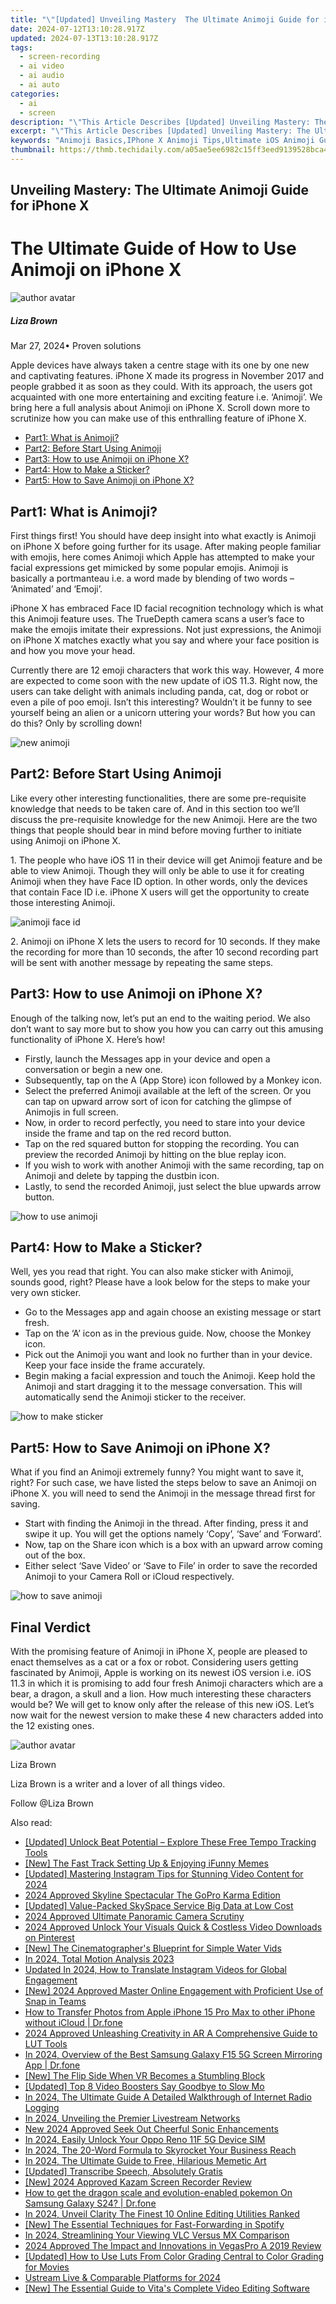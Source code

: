 ```yaml
---
title: "\"[Updated] Unveiling Mastery  The Ultimate Animoji Guide for iPhone X\""
date: 2024-07-12T13:10:28.917Z
updated: 2024-07-13T13:10:28.917Z
tags: 
  - screen-recording
  - ai video
  - ai audio
  - ai auto
categories: 
  - ai
  - screen
description: "\"This Article Describes [Updated] Unveiling Mastery: The Ultimate Animoji Guide for iPhone X\""
excerpt: "\"This Article Describes [Updated] Unveiling Mastery: The Ultimate Animoji Guide for iPhone X\""
keywords: "Animoji Basics,IPhone X Animoji Tips,Ultimate iOS Animoji Guide,Animoji Mastery,Expert Animoji Techniques,Animoji Creation Secrets,Advanced iPhone X Animoji"
thumbnail: https://thmb.techidaily.com/a05ae5ee6982c15ff3eed9139528bca4d5df10563908a6200578c04353f69c36.jpg
---
```


## Unveiling Mastery: The Ultimate Animoji Guide for iPhone X

# The Ultimate Guide of How to Use Animoji on iPhone X

![author avatar](https://lh5.googleusercontent.com/-AIMmjowaFs4/AAAAAAAAAAI/AAAAAAAAABc/Y5UmwDaI7HU/s250-c-k/photo.jpg)

##### Liza Brown

 Mar 27, 2024• Proven solutions

Apple devices have always taken a centre stage with its one by one new and captivating features. iPhone X made its progress in November 2017 and people grabbed it as soon as they could. With its approach, the users got acquainted with one more entertaining and exciting feature i.e. ‘Animoji’. We bring here a full analysis about Animoji on iPhone X. Scroll down more to scrutinize how you can make use of this enthralling feature of iPhone X.

* [Part1: What is Animoji?](#part1)
* [Part2: Before Start Using Animoji](#part2)
* [Part3: How to use Animoji on iPhone X?](#part3)
* [Part4: How to Make a Sticker?](#part4)
* [Part5: How to Save Animoji on iPhone X?](#part5)

## Part1: What is Animoji?

First things first! You should have deep insight into what exactly is Animoji on iPhone X before going further for its usage. After making people familiar with emojis, here comes Animoji which Apple has attempted to make your facial expressions get mimicked by some popular emojis. Animoji is basically a portmanteau i.e. a word made by blending of two words – ‘Animated’ and ‘Emoji’.

iPhone X has embraced Face ID facial recognition technology which is what this Animoji feature uses. The TrueDepth camera scans a user’s face to make the emojis imitate their expressions. Not just expressions, the Animoji on iPhone X matches exactly what you say and where your face position is and how you move your head.

Currently there are 12 emoji characters that work this way. However, 4 more are expected to come soon with the new update of iOS 11.3\. Right now, the users can take delight with animals including panda, cat, dog or robot or even a pile of poo emoji. Isn’t this interesting? Wouldn’t it be funny to see yourself being an alien or a unicorn uttering your words? But how you can do this? Only by scrolling down!

![new animoji](https://images.wondershare.com/filmora/article-images/new-Animoji.jpg)

## Part2: Before Start Using Animoji

Like every other interesting functionalities, there are some pre-requisite knowledge that needs to be taken care of. And in this section too we’ll discuss the pre-requisite knowledge for the new Animoji. Here are the two things that people should bear in mind before moving further to initiate using Animoji on iPhone X.

1\. The people who have iOS 11 in their device will get Animoji feature and be able to view Animoji. Though they will only be able to use it for creating Animoji when they have Face ID option. In other words, only the devices that contain Face ID i.e. iPhone X users will get the opportunity to create those interesting Animoji.

![animoji face id](https://images.wondershare.com/filmora/article-images/animoji-faceid.jpg)

2\. Animoji on iPhone X lets the users to record for 10 seconds. If they make the recording for more than 10 seconds, the after 10 second recording part will be sent with another message by repeating the same steps.

## Part3: How to use Animoji on iPhone X?

Enough of the talking now, let’s put an end to the waiting period. We also don’t want to say more but to show you how you can carry out this amusing functionality of iPhone X. Here’s how!

* Firstly, launch the Messages app in your device and open a conversation or begin a new one.
* Subsequently, tap on the A (App Store) icon followed by a Monkey icon.
* Select the preferred Animoji available at the left of the screen. Or you can tap on upward arrow sort of icon for catching the glimpse of Animojis in full screen.
* Now, in order to record perfectly, you need to stare into your device inside the frame and tap on the red record button.
* Tap on the red squared button for stopping the recording. You can preview the recorded Animoji by hitting on the blue replay icon.
* If you wish to work with another Animoji with the same recording, tap on Animoji and delete by tapping the dustbin icon.
* Lastly, to send the recorded Animoji, just select the blue upwards arrow button.

![how to use animoji](https://images.wondershare.com/filmora/article-images/how-to-use-animoji.jpg)

## Part4: How to Make a Sticker?

Well, yes you read that right. You can also make sticker with Animoji, sounds good, right? Please have a look below for the steps to make your very own sticker.

* Go to the Messages app and again choose an existing message or start fresh.
* Tap on the ‘A’ icon as in the previous guide. Now, choose the Monkey icon.
* Pick out the Animoji you want and look no further than in your device. Keep your face inside the frame accurately.
* Begin making a facial expression and touch the Animoji. Keep hold the Animoji and start dragging it to the message conversation. This will automatically send the Animoji sticker to the receiver.

![how to make sticker](https://images.wondershare.com/filmora/article-images/animoji-stickers.jpg)

## Part5: How to Save Animoji on iPhone X?

What if you find an Animoji extremely funny? You might want to save it, right? For such case, we have listed the steps below to save an Animoji on iPhone X. you will need to send the Animoji in the message thread first for saving.

* Start with finding the Animoji in the thread. After finding, press it and swipe it up. You will get the options namely ‘Copy’, ‘Save’ and ‘Forward’.
* Now, tap on the Share icon which is a box with an upward arrow coming out of the box.
* Either select ‘Save Video’ or ‘Save to File’ in order to save the recorded Animoji to your Camera Roll or iCloud respectively.

![how to save animoji](https://images.wondershare.com/filmora/article-images/Save-animoji.jpg)

## Final Verdict

With the promising feature of Animoji in iPhone X, people are pleased to enact themselves as a cat or a fox or robot. Considering users getting fascinated by Animoji, Apple is working on its newest iOS version i.e. iOS 11.3 in which it is promising to add four fresh Animoji characters which are a bear, a dragon, a skull and a lion. How much interesting these characters would be? We will get to know only after the release of this new iOS. Let’s now wait for the newest version to make these 4 new characters added into the 12 existing ones.

![author avatar](https://lh5.googleusercontent.com/-AIMmjowaFs4/AAAAAAAAAAI/AAAAAAAAABc/Y5UmwDaI7HU/s250-c-k/photo.jpg)

Liza Brown

Liza Brown is a writer and a lover of all things video.

Follow @Liza Brown



<ins class="adsbygoogle"
     style="display:block"
     data-ad-format="autorelaxed"
     data-ad-client="ca-pub-7571918770474297"
     data-ad-slot="1223367746"></ins>

<ins class="adsbygoogle"
     style="display:block"
     data-ad-format="autorelaxed"
     data-ad-client="ca-pub-7571918770474297"
     data-ad-slot="1223367746"></ins>



<ins class="adsbygoogle"
     style="display:block"
     data-ad-client="ca-pub-7571918770474297"
     data-ad-slot="8358498916"
     data-ad-format="auto"
     data-full-width-responsive="true"></ins>






<span class="atpl-alsoreadstyle">Also read:</span>
<div><ul>
<li><a href="https://some-tips.techidaily.com/updated-unlock-beat-potential-explore-these-free-tempo-tracking-tools/"><u>[Updated] Unlock Beat Potential – Explore These Free Tempo Tracking Tools</u></a></li>
<li><a href="https://some-tips.techidaily.com/new-the-fast-track-setting-up-and-enjoying-ifunny-memes/"><u>[New] The Fast Track  Setting Up & Enjoying iFunny Memes</u></a></li>
<li><a href="https://instagram-clips.techidaily.com/updated-mastering-instagram-tips-for-stunning-video-content-for-2024/"><u>[Updated] Mastering Instagram  Tips for Stunning Video Content for 2024</u></a></li>
<li><a href="https://some-tips.techidaily.com/2024-approved-skyline-spectacular-the-gopro-karma-edition/"><u>2024 Approved  Skyline Spectacular  The GoPro Karma Edition</u></a></li>
<li><a href="https://some-tips.techidaily.com/updated-value-packed-skyspace-service-big-data-at-low-cost/"><u>[Updated] Value-Packed SkySpace Service  Big Data at Low Cost</u></a></li>
<li><a href="https://some-tips.techidaily.com/2024-approved-ultimate-panoramic-camera-scrutiny/"><u>2024 Approved  Ultimate Panoramic Camera Scrutiny</u></a></li>
<li><a href="https://some-tips.techidaily.com/2024-approved-unlock-your-visuals-quick-and-costless-video-downloads-on-pinterest/"><u>2024 Approved  Unlock Your Visuals  Quick & Costless Video Downloads on Pinterest</u></a></li>
<li><a href="https://some-tips.techidaily.com/new-the-cinematographers-blueprint-for-simple-water-vids/"><u>[New] The Cinematographer's Blueprint for Simple Water Vids</u></a></li>
<li><a href="https://some-tips.techidaily.com/in-2024-total-motion-analysis-2023/"><u>In 2024, Total Motion Analysis 2023</u></a></li>
<li><a href="https://ai-video-translation.techidaily.com/updated-in-2024-how-to-translate-instagram-videos-for-global-engagement/"><u>Updated In 2024, How to Translate Instagram Videos for Global Engagement</u></a></li>
<li><a href="https://snapchat-videos.techidaily.com/new-2024-approved-master-online-engagement-with-proficient-use-of-snap-in-teams/"><u>[New] 2024 Approved  Master Online Engagement with Proficient Use of Snap in Teams</u></a></li>
<li><a href="https://iphone-transfer.techidaily.com/how-to-transfer-photos-from-apple-iphone-15-pro-max-to-other-iphone-without-icloud-drfone-by-drfone-transfer-from-ios/"><u>How to Transfer Photos from Apple iPhone 15 Pro Max to other iPhone without iCloud | Dr.fone</u></a></li>
<li><a href="https://some-tips.techidaily.com/2024-approved-unleashing-creativity-in-ar-a-comprehensive-guide-to-lut-tools/"><u>2024 Approved  Unleashing Creativity in AR  A Comprehensive Guide to LUT Tools</u></a></li>
<li><a href="https://screen-mirror.techidaily.com/in-2024-overview-of-the-best-samsung-galaxy-f15-5g-screen-mirroring-app-drfone-by-drfone-android/"><u>In 2024, Overview of the Best Samsung Galaxy F15 5G Screen Mirroring App | Dr.fone</u></a></li>
<li><a href="https://some-tips.techidaily.com/new-the-flip-side-when-vr-becomes-a-stumbling-block/"><u>[New] The Flip Side  When VR Becomes a Stumbling Block</u></a></li>
<li><a href="https://some-tips.techidaily.com/updated-top-8-video-boosters-say-goodbye-to-slow-mo/"><u>[Updated] Top 8 Video Boosters  Say Goodbye to Slow Mo</u></a></li>
<li><a href="https://some-tips.techidaily.com/in-2024-the-ultimate-guide-a-detailed-walkthrough-of-internet-radio-logging/"><u>In 2024, The Ultimate Guide  A Detailed Walkthrough of Internet Radio Logging</u></a></li>
<li><a href="https://some-tips.techidaily.com/in-2024-unveiling-the-premier-livestream-networks/"><u>In 2024, Unveiling the Premier Livestream Networks</u></a></li>
<li><a href="https://sound-optimizing.techidaily.com/new-2024-approved-seek-out-cheerful-sonic-enhancements/"><u>New 2024 Approved Seek Out Cheerful Sonic Enhancements</u></a></li>
<li><a href="https://sim-unlock.techidaily.com/in-2024-easily-unlock-your-oppo-reno-11f-5g-device-sim-by-drfone-android/"><u>In 2024, Easily Unlock Your Oppo Reno 11F 5G Device SIM</u></a></li>
<li><a href="https://some-tips.techidaily.com/in-2024-the-20-word-formula-to-skyrocket-your-business-reach/"><u>In 2024, The 20-Word Formula to Skyrocket Your Business Reach</u></a></li>
<li><a href="https://some-tips.techidaily.com/in-2024-the-ultimate-guide-to-free-hilarious-memetic-art/"><u>In 2024, The Ultimate Guide to Free, Hilarious Memetic Art</u></a></li>
<li><a href="https://some-tips.techidaily.com/updated-transcribe-speech-absolutely-gratis/"><u>[Updated] Transcribe Speech, Absolutely Gratis</u></a></li>
<li><a href="https://screen-recording.techidaily.com/new-2024-approved-kazam-screen-recorder-review/"><u>[New] 2024 Approved  Kazam Screen Recorder Review</u></a></li>
<li><a href="https://change-location.techidaily.com/how-to-get-the-dragon-scale-and-evolution-enabled-pokemon-on-samsung-galaxy-s24-drfone-by-drfone-virtual-android/"><u>How to get the dragon scale and evolution-enabled pokemon On Samsung Galaxy S24? | Dr.fone</u></a></li>
<li><a href="https://some-tips.techidaily.com/in-2024-unveil-clarity-the-finest-10-online-editing-utilities-ranked/"><u>In 2024, Unveil Clarity  The Finest 10 Online Editing Utilities Ranked</u></a></li>
<li><a href="https://some-tips.techidaily.com/new-the-essential-techniques-for-fast-forwarding-in-spotify/"><u>[New] The Essential Techniques for Fast-Forwarding in Spotify</u></a></li>
<li><a href="https://some-tips.techidaily.com/in-2024-streamlining-your-viewing-vlc-versus-mx-comparison/"><u>In 2024, Streamlining Your Viewing  VLC Versus MX Comparison</u></a></li>
<li><a href="https://some-tips.techidaily.com/2024-approved-the-impact-and-innovations-in-vegaspro-a-2019-review/"><u>2024 Approved  The Impact and Innovations in VegasPro  A 2019 Review</u></a></li>
<li><a href="https://some-guidance.techidaily.com/updated-how-to-use-luts-from-color-grading-central-to-color-grading-for-movies/"><u>[Updated] How to Use Luts From Color Grading Central to Color Grading for Movies</u></a></li>
<li><a href="https://some-tips.techidaily.com/ustream-live-and-comparable-platforms-for-2024/"><u>Ustream Live & Comparable Platforms for 2024</u></a></li>
<li><a href="https://some-tips.techidaily.com/new-the-essential-guide-to-vitas-complete-video-editing-software/"><u>[New] The Essential Guide to Vita's Complete Video Editing Software</u></a></li>
</ul></div>
